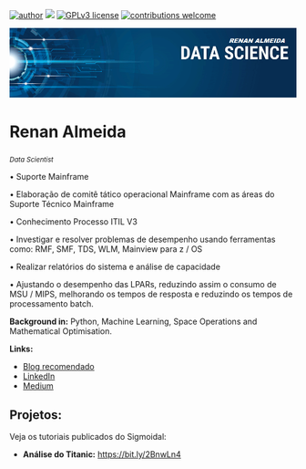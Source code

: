 [![author](https://img.shields.io/badge/author-Renan-red.svg)](https://www.linkedin.com/in/renan-almeida-2a55702b) [![](https://img.shields.io/badge/python-3.7+-blue.svg)](https://www.python.org/downloads/release/python-365/) [![GPLv3 license](https://img.shields.io/badge/License-GPLv3-blue.svg)](http://perso.crans.org/besson/LICENSE.html) [![contributions welcome](https://img.shields.io/badge/contributions-welcome-brightgreen.svg?style=flat)](https://github.com/ts722a/curso_data_science-)

<p align="center">
  <img src="banner.png" >
</p>

# Renan Almeida
<sub>*Data Scientist*</sub>

• Suporte Mainframe

• Elaboração de comitê tático operacional Mainframe com as áreas do Suporte Técnico Mainframe

• Conhecimento Processo ITIL V3

• Investigar e resolver problemas de desempenho usando ferramentas como: RMF, SMF, TDS, WLM, Mainview para z / OS

• Realizar relatórios do sistema e análise de capacidade

• Ajustando o desempenho das LPARs, reduzindo assim o consumo de MSU / MIPS, melhorando os tempos de resposta e reduzindo os tempos de processamento batch.
 

**Background in:** Python, Machine Learning, Space Operations and Mathematical Optimisation.

**Links:**
* [Blog recomendado ](http://sigmoidal.ai)
* [LinkedIn](https://www.linkedin.com/in/renan-almeida-2a55702b)
* [Medium](https://www.medium.com)


## Projetos:
Veja os tutoriais publicados do Sigmoidal:

* **Análise do Titanic:** https://bit.ly/2BnwLn4

